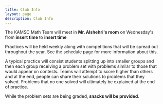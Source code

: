 ```yaml
---
title: Club Info
layout: page
description: Club Info
---
```


The KAMSC Math Team will meet in **Mr. Alshehri's room** on Wednesday's from **insert time** to **insert time**

Practices will be held weekly along with competitions that will be spread out throughout the year. See the schedule page for more information about this.

A typical practice will consist students splitting up into smaller groups and then each group receiving a problem set with problems similar to those that would appear on contests. Teams will attempt to score higher than others and at the end, people can share their solutions to problems that they solved. Problems that no one solved will ultimately be explained at the end of practice.

While the problem sets are being graded, **snacks will be provided**. 




